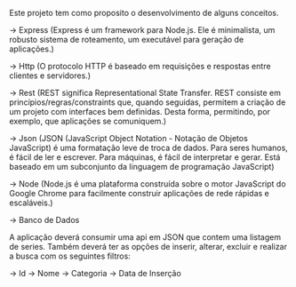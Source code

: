Este projeto tem como proposito o desenvolvimento de alguns conceitos.

-> Express 
(Express é um framework para Node.js. Ele é minimalista, um robusto sistema de roteamento, um executável para geração de aplicações.)

-> Http
(O protocolo HTTP é baseado em requisições e respostas entre clientes e servidores.)

-> Rest
(REST significa Representational State Transfer. REST consiste em princípios/regras/constraints que, quando seguidas, permitem a criação de um projeto com interfaces bem definidas. 
Desta forma, permitindo, por exemplo, que aplicações se comuniquem.)

-> Json
(JSON (JavaScript Object Notation - Notação de Objetos JavaScript) é uma formatação leve de troca de dados. Para seres humanos, é fácil de ler e escrever.
Para máquinas, é fácil de interpretar e gerar. Está baseado em um subconjunto da linguagem de programação JavaScript)

-> Node
(Node.js é uma plataforma construída sobre o motor JavaScript do Google Chrome para facilmente construir aplicações de rede rápidas e escaláveis.)

-> Banco de Dados


A aplicação deverá consumir uma api em JSON que contem uma listagem de series.
Também deverá ter as opções de inserir, alterar, excluir e realizar a busca com os seguintes filtros:

-> Id
-> Nome
-> Categoria
-> Data de Inserção
